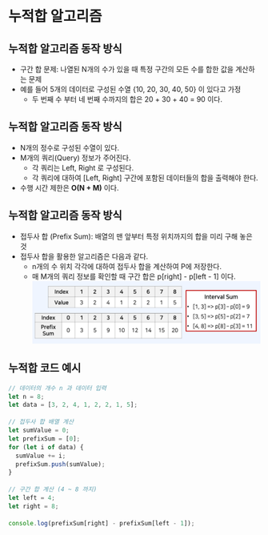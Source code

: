 # 누적합 알고리즘

## 누적합 알고리즘 동작 방식

- 구간 합 문제: 나열된 N개의 수가 있을 때 특정 구간의 모든 수를 합한 값을 계산하는 문제
- 예를 들어 5개의 데이터로 구성된 수열 {10, 20, 30, 40, 50} 이 있다고 가정
  - 두 번째 수 부터 네 번째 수까지의 합은 20 + 30 + 40 = 90 이다.

## 누적합 알고리즘 동작 방식

- N개의 정수로 구성된 수열이 있다.
- M개의 쿼리(Query) 정보가 주어진다.
  - 각 쿼리는 Left, Right 로 구성된다.
  - 각 쿼리에 대하여 [Left, Right] 구간에 포함된 데이터들의 합을 출력해야 한다.
- 수행 시간 제한은 **O(N + M)** 이다.

## 누적합 알고리즘 동작 방식

- 접두사 합 (Prefix Sum): 배열의 맨 앞부터 특정 위치까지의 합을 미리 구해 놓은 것
- 접두사 합을 활용한 알고리즘은 다음과 같다.
  - n개의 수 위치 각각에 대하여 접두사 합을 계산하여 P에 저장한다.
  - 매 M개의 쿼리 정보를 확인할 때 구간 합은 p[right] - p[left - 1] 이다.
    ![누적합](./누적합.png)

## 누적합 코드 예시

```js
// 데이터의 개수 n 과 데이터 입력
let n = 8;
let data = [3, 2, 4, 1, 2, 2, 1, 5];

// 접두사 합 배열 계산
let sumValue = 0;
let prefixSum = [0];
for (let i of data) {
  sumValue += i;
  prefixSum.push(sumValue);
}

// 구간 합 계산 (4 ~ 8 까지)
let left = 4;
let right = 8;

console.log(prefixSum[right] - prefixSum[left - 1]);
```
